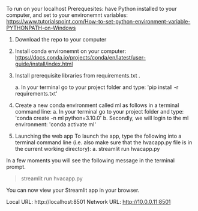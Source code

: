 To run on your localhost 
Prerequesites: have Python installed to your computer, and set to your environemnt variables: https://www.tutorialspoint.com/How-to-set-python-environment-variable-PYTHONPATH-on-Windows

1. Download the repo to your computer

2. Install conda environemnt on your computer: https://docs.conda.io/projects/conda/en/latest/user-guide/install/index.html

3. Install prerequisite libraries from requirements.txt .

    a. In your terminal go to your project folder and type: 'pip install -r requirements.txt'

4. Create a new conda environment called ml as follows in a terminal command line:
    a. In your terminal go to your project folder and type: 'conda create -n ml python=3.10.0'
    b. Secondly, we will login to the ml environment: 'conda activate ml'

5. Launching the web app
   To launch the app, type the following into a terminal command line (i.e. also make sure that the hvacapp.py file is in the current working directory):
   a. streamlit run hvacapp.py


In a few moments you will see the following message in the terminal prompt.

> streamlit run hvacapp.py

You can now view your Streamlit app in your browser.

Local URL: http://localhost:8501
Network URL: http://10.0.0.11:8501
   